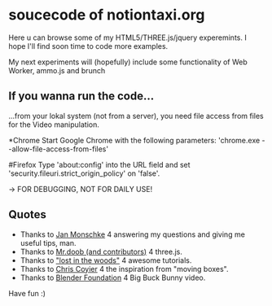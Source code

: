 soucecode of notiontaxi.org
===========================
Here u can browse some of my HTML5/THREE.js/jquery experemints.
I hope I'll find soon time to code more examples.

My next experiments will (hopefully) include some functionality
of Web Worker, ammo.js and brunch



If you wanna run the code...
----------------------------
...from your lokal system (not from a server), you need file access from files for the Video manipulation.

*Chrome
Start Google Chrome with the following parameters: 'chrome.exe --allow-file-access-from-files'

#Firefox
Type 'about:config' into the URL field and set 'security.fileuri.strict_origin_policy' on 'false'.

-> FOR DEBUGGING, NOT FOR DAILY USE!




Quotes
------

* Thanks to [Jan Monschke](https://github.com/janmonschke) 4 answering my questions and giving me useful tips, man.
* Thanks to [Mr.doob (and contributors)](https://github.com/mrdoob) 4 three.js.
* Thanks to ["lost in the woods"](http://blog.themeforest.net/screencasts/) 4 awesome tutorials.
* Thanks to [Chris Coyier](https://github.com/chriscoyier/) 4 the inspiration from "moving boxes".
* Thanks to [Blender Foundation](www.bigbuckbunny.org) 4 Big Buck Bunny video.


Have fun :)